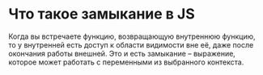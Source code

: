 # Что такое замыкание в JS

Когда вы встречаете функцию, возвращающую внутреннюю функцию, то у внутренней есть доступ к области видимости вне её, даже после окончания работы внешней. Это и есть замыкание – выражение, которое может работать с переменными из выбранного контекста.